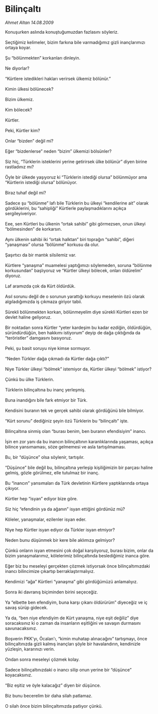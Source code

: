 # Bilinçaltı

*Ahmet Altan 14.08.2009*

<div class="taraf_structure_2col_1zq">
<div class="margen_n">



 <p>Konuşurken aslında konuştuğumuzdan fazlasını söyleriz. <br/><br/>Seçtiğimiz kelimeler, bizim farkına bile varmadığımız gizli inançlarımızı ortaya koyar. <br/><br/>Şu “bölünmekten” korkanları dinleyin. <br/><br/>Ne diyorlar? <br/><br/>“Kürtlere istedikleri hakları verirsek ülkemiz bölünür.” <br/><br/>Kimin ülkesi bölünecek? <br/><br/>Bizim ülkemiz. <br/><br/>Kim bölecek? <br/><br/>Kürtler. <br/><br/>Peki, Kürtler kim? <br/><br/>Onlar “bizden” değil mi? <br/><br/>Eğer “bizdenlerse” neden “bizim” ülkemizi bölsünler? <br/><br/>Siz hiç, “Türklerin isteklerini yerine getirirsek ülke bölünür” diyen birine rastladınız mı? <br/><br/>Öyle bir ülkede yaşıyoruz ki “Türklerin istediği olursa” bölünmüyor ama “Kürtlerin istediği olursa” bölünüyor. <br/><br/>Biraz tuhaf değil mi? <br/><br/>Sadece şu “bölünme” lafı bile Türklerin bu ülkeyi “kendilerine ait” olarak gördüklerini, bu “sahipliği” Kürtlerle paylaşmadıklarını açıkça sergileyiveriyor. <br/><br/>Eee, sen Kürtleri bu ülkenin “ortak sahibi” gibi görmezsen, onun ülkeyi “bölmesinden” de korkarsın. <br/><br/>Aynı ülkenin sahibi iki “ortak halktan” biri toprağın “sahibi”, diğeri “yanaşması” olursa “bölünme” korkusu da olur. <br/><br/>Şaşırtıcı da bir mantık silsilemiz var. <br/><br/>Kürtlere “yanaşma” muamelesi yaptığımızı söylemeden, soruna “bölünme korkusundan” başlıyoruz ve “Kürtler ülkeyi bölecek, onları öldürelim” diyoruz. <br/><br/>Laf aramızda çok da Kürt öldürdük. <br/><br/>Asıl sorunu değil de o sorunun yarattığı korkuyu meselenin özü olarak algıladığımızda iş çıkmaza giriyor tabii. <br/><br/>Sürekli bölünmekten korkan, bölünmeyelim diye sürekli Kürtleri ezen bir devlet haline geliyoruz. <br/><br/>Bir noktadan sonra Kürtler “yeter kardeşim bu kadar ezdiğin, öldürdüğün, süründürdüğün, ben hakkımı istiyorum” deyip de dağa çıktığında da “teröristler” damgasını basıyoruz. <br/><br/>Peki, şu basit soruyu niye kimse sormuyor. <br/><br/>“Neden Türkler dağa çıkmadı da Kürtler dağa çıktı?” <br/><br/>Niye Türkler ülkeyi “bölmek” istemiyor da, Kürtler ülkeyi “bölmek” istiyor? <br/><br/>Çünkü bu ülke Türklerin. <br/><br/>Türklerin bilinçaltına bu inanç yerleşmiş. <br/><br/>Buna inandığını bile fark etmiyor bir Türk. <br/><br/>Kendisini buranın tek ve gerçek sahibi olarak gördüğünü bile bilmiyor. <br/><br/>“Kürt sorunu” dediğiniz şeyin özü Türklerin bu “bilinçaltı” işte. <br/><br/>Bilinçaltına sinmiş olan “burası benim, ben buranın efendisiyim” inancı. <br/><br/>İşin en zor yanı da bu inancın bilinçaltının karanlıklarında yaşaması, açıkça bilince yansımaması, söze gelmemesi ve asla tartışılmaması. <br/><br/>Bu, bir “düşünce” olsa söylenir, tartışılır. <br/><br/>“Düşünce” bile değil bu, bilinçaltına yerleşip kişiliğimizin bir parçası haline gelmiş, gözle görülmez, elle tutulmaz bir inanç. <br/><br/>Bu “inancın” yansımaları da Türk devletinin Kürtlere yaptıklarında ortaya çıkıyor. <br/><br/>Kürtler hep “isyan” ediyor bize göre. <br/><br/>Siz hiç “efendinin ya da ağanın” isyan ettiğini gördünüz mü? <br/><br/>Köleler, yanaşmalar, ezilenler isyan eder. <br/><br/>Niye hep Kürtler isyan ediyor da Türkler isyan etmiyor? <br/><br/>Neden bunu düşünmek bir kere bile aklımıza gelmiyor? <br/><br/>Çünkü onların isyan etmesini çok doğal karşılıyoruz, burası bizim, onlar da bizim yanaşmalarımız, kölelerimiz bilinçaltında beslediğimiz inanca göre. <br/><br/>Eğer biz bu meseleyi gerçekten çözmek istiyorsak önce bilinçaltımızdaki inancı bilincimize çıkartıp berraklaştırmalıyız. <br/><br/>Kendimizi “ağa” Kürtleri “yanaşma” gibi gördüğümüzü anlamalıyız. <br/><br/>Sonra iki davranış biçiminden birini seçeceğiz. <br/><br/>Ya “elbette ben efendiyim, buna karşı çıkanı öldürürüm” diyeceğiz ve iç savaş sürüp gidecek. <br/><br/>Ya da, “ben niye efendiyim de Kürt yanaşma, niye eşit değiliz” diye soracaksınız ki o zaman da insanların eşitliğini ve savaşın durmasını savunacaksınız. <br/><br/>Boşverin PKK'yı, Öcalan'ı, “kimin muhatap alınacağını” tartışmayı, önce bilinçaltınızda gizli kalmış inançları şöyle bir havalandırın, kendinizle yüzleşin, kararınızı verin. <br/><br/>Ondan sonra meseleyi çözmek kolay. <br/><br/>Sadece bilinçaltınızdaki o inancı silip onun yerine bir “düşünce” koyacaksınız. <br/><br/>“Biz eşitiz ve öyle kalacağız” diyen bir düşünce. <br/><br/>Biz bunu becerelim bir daha silah patlamaz. <br/><br/>O silah önce bizim bilinçaltımızda patlıyor çünkü.</p>
<br/>
<br/>
<br/>



<br/>


<div id="taraf_not">
</div>

</div>


</div>
